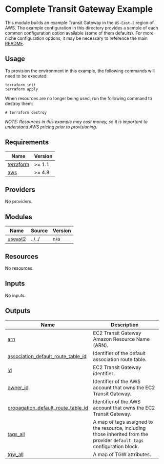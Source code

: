 # Complete Transit Gateway Example

This module builds an example Transit Gateway in the `US-East-2` region of AWS. The example configuration in this directory provides a sample of each common configuration option available (some of them defaults). For more niche configuration options, it may be necessary to reference the main [README](../../README.md).

## Usage

To provision the environment in this example, the following commands will need to be executed:

```hcl
terraform init
terraform apply
```

When resources are no longer being used, run the following command to destroy them:

```hcl
# terraform destroy
```

_NOTE: Resources in this example may cost money, so it is important to understand AWS pricing prior to provisioning._

<!-- BEGINNING OF PRE-COMMIT-TERRAFORM DOCS HOOK -->
## Requirements

| Name | Version |
|------|---------|
| <a name="requirement_terraform"></a> [terraform](#requirement\_terraform) | >= 1.1 |
| <a name="requirement_aws"></a> [aws](#requirement\_aws) | >= 4.8 |

## Providers

No providers.

## Modules

| Name | Source | Version |
|------|--------|---------|
| <a name="module_useast2"></a> [useast2](#module\_useast2) | ../../ | n/a |

## Resources

No resources.

## Inputs

No inputs.

## Outputs

| Name | Description |
|------|-------------|
| <a name="output_arn"></a> [arn](#output\_arn) | EC2 Transit Gateway Amazon Resource Name (ARN). |
| <a name="output_association_default_route_table_id"></a> [association\_default\_route\_table\_id](#output\_association\_default\_route\_table\_id) | Identifier of the default association route table. |
| <a name="output_id"></a> [id](#output\_id) | EC2 Transit Gateway identifier. |
| <a name="output_owner_id"></a> [owner\_id](#output\_owner\_id) | Identifier of the AWS account that owns the EC2 Transit Gateway. |
| <a name="output_propagation_default_route_table_id"></a> [propagation\_default\_route\_table\_id](#output\_propagation\_default\_route\_table\_id) | Identifier of the AWS account that owns the EC2 Transit Gateway. |
| <a name="output_tags_all"></a> [tags\_all](#output\_tags\_all) | A map of tags assigned to the resource, including those inherited from the<br>provider `default_tags` configuration block. |
| <a name="output_tgw_all"></a> [tgw\_all](#output\_tgw\_all) | A map of TGW attributes. |
<!-- END OF PRE-COMMIT-TERRAFORM DOCS HOOK -->
